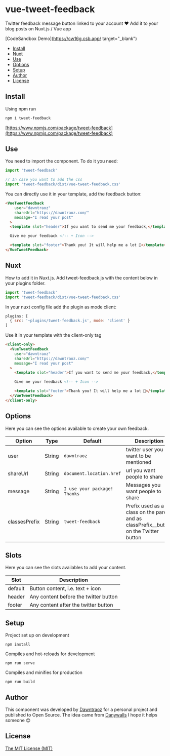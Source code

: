 # vue-tweet-feedback

Twitter feedback message button linked to your account ❤ Add it to your blog posts on Nuxt.js / Vue app

[CodeSandbox Demo](https://cw16g.csb.app/ target="_blank")

- [Install](#install)
- [Nuxt](#nuxt)
- [Use](#use)
- [Options](#options)
- [Setup](#setup)
- [Author](#author)
- [License](#license)

## Install

Using npm run

```bash
npm i tweet-feedback
```
[https://www.npmjs.com/package/tweet-feedback](https://www.npmjs.com/package/tweet-feedback)

## Use

You need to import the component. To do it you need: 

```js
import 'tweet-feedback'

// In case you want to add the css
import 'tweet-feedback/dist/vue-tweet-feedback.css'
```

You can directly use it in your template, add the feedback button:

```html
<VueTweetFeedback
    user="dawntraoz"
    shareUrl="https://dawntraoz.com/"
    message="I read your post"
  >
  <template slot="header">If you want to send me your feedback,</template>

  Give me your feedback <!-- + Icon -->

  <template slot="footer">Thank you! It will help me a lot 🙌</template>
</VueTweetFeedback>
```

## Nuxt

How to add it in Nuxt.js.
Add tweet-feedback.js with the content below in your plugins folder.

```js
import 'tweet-feedback'
import 'tweet-feedback/dist/vue-tweet-feedback.css'
```

In your nuxt config file add the plugin as mode client:

```js
plugins: [
  { src: '~plugins/tweet-feedback.js', mode: 'client' }
]
```

Use it in your template with the client-only tag

```html
<client-only>
  <VueTweetFeedback
    user="dawntraoz"
    shareUrl="https://dawntraoz.com/"
    message="I read your post"
  >
    <template slot="header">If you want to send me your feedback,</template>

    Give me your feedback <!-- + Icon -->

    <template slot="footer">Thank you! It will help me a lot 🙌</template>
  </VueTweetFeedback>
</client-only>
```

## Options

Here you can see the options available to create your own feedback.

**Option**|**Type**|**Default**|**Description**
-----|-----|-----|-----
user|String|`dawntraoz`|twitter user you want to be mentioned
shareUrl|String|`document.location.href`|url you want people to share
message|String|`I use your package! Thanks`|Messages you want people to share
classesPrefix|String|`tweet-feedback`|Prefix used as a class on the parent and as classPrefix__button on the Twitter button


## Slots

Here you can see the slots availables to add your content.

**Slot**|**Description**
-----|-----
default|Button content, i.e. text + icon
header|Any content before the twitter button
footer|Any content after the twitter button


## Setup

Project set up on development

```
npm install
```

Compiles and hot-reloads for development

```
npm run serve
```

Compiles and minifies for production

```
npm run build
```

## Author

This component was developed by [Dawntraoz](https://github.com/Dawntraoz) for a personal project and published to Open Source. The idea came from [Danywalls](https://twitter.com/danywalls)
I hope it helps someone 😊

## License

[The MIT License (MIT)](https://github.com/Dawntraoz/vue-tweet-feedback/blob/master/LICENSE)